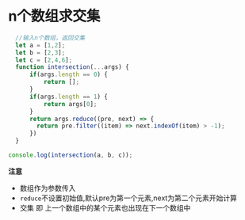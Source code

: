 # n个数组求交集
```js
  //输入n个数组，返回交集
  let a = [1,2];
  let b = [2,3];
  let c = [2,4,6];
  function intersection(...args) {
	  if(args.length == 0) {
		  return [];
	  }
	  if(args.length == 1) {
		  return args[0];
	  }
      return args.reduce((pre, next) => {
        return pre.filter((item) => next.indexOf(item) > -1);
      })
  }

console.log(intersection(a, b, c));
```
**注意**

+ 数组作为参数传入
+ `reduce`不设置初始值,默认pre为第一个元素,next为第二个元素开始计算
+ 交集 即 上一个数组中的某个元素也出现在下一个数组中